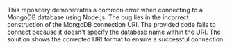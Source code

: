 This repository demonstrates a common error when connecting to a MongoDB database using Node.js. The bug lies in the incorrect construction of the MongoDB connection URI.  The provided code fails to connect because it doesn't specify the database name within the URI. The solution shows the corrected URI format to ensure a successful connection.